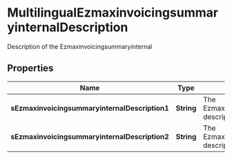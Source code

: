 

# MultilingualEzmaxinvoicingsummaryinternalDescription

Description of the Ezmaxinvoicingsummaryinternal

## Properties

| Name | Type | Description | Notes |
|------------ | ------------- | ------------- | -------------|
|**sEzmaxinvoicingsummaryinternalDescription1** | **String** | The Ezmaxinvoicingsummaryinternal description in french |  [optional] |
|**sEzmaxinvoicingsummaryinternalDescription2** | **String** | The Ezmaxinvoicingsummaryinternal description in english |  [optional] |



